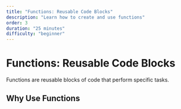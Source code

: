 ```yaml
---
title: "Functions: Reusable Code Blocks"
description: "Learn how to create and use functions"
order: 3
duration: "25 minutes"
difficulty: "beginner"
---
```


# Functions: Reusable Code Blocks

Functions are reusable blocks of code that perform specific tasks.

## Why Use Functions